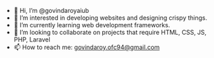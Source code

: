 - 👋 Hi, I’m @govindaroyaiub
- 👀 I’m interested in developing websites and designing crispy things.
- 🌱 I’m currently learning web development frameworks.
- 💞️ I’m looking to collaborate on projects that require HTML, CSS, JS, PHP, Laravel
- 📫 How to reach me: govindaroy.ofc94@gmail.com

<!---
govindaroyaiub/govindaroyaiub is a ✨ special ✨ repository because its `README.md` (this file) appears on your GitHub profile.
You can click the Preview link to take a look at your changes.
--->
